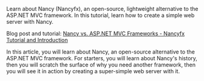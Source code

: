 Learn about Nancy (Nancyfx), an open-source, lightweight alternative to the ASP.NET MVC framework. In this tutorial, learn how to create a simple web server with Nancy.

Blog post and tutorial: [Nancy vs. ASP.NET MVC Frameworks - Nancyfx Tutorial and Introduction](https://auth0.com/blog/meet-nancy-a-lightweight-web-framework-for-dot-net/)

In this article, you will learn about Nancy, an open-source alternative to the ASP.NET MVC framework. For starters, you will learn about Nancy's history, then you will scratch the surface of why you need another framework, then you will see it in action by creating a super-simple web server with it.
